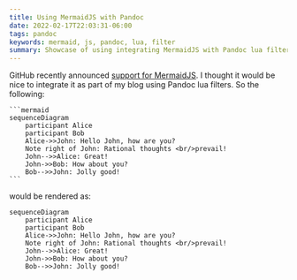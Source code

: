 ```yaml
---
title: Using MermaidJS with Pandoc
date: 2022-02-17T22:03:31-06:00
tags: pandoc
keywords: mermaid, js, pandoc, lua, filter
summary: Showcase of using integrating MermaidJS with Pandoc lua filters
---
```


GitHub recently announced [support for MermaidJS](https://github.blog/2022-02-14-include-diagrams-markdown-files-mermaid/).
I thought it would be nice to integrate it as part of my blog using Pandoc lua filters.
So the following:

````
```mermaid
sequenceDiagram
    participant Alice
    participant Bob
    Alice->>John: Hello John, how are you?
    Note right of John: Rational thoughts <br/>prevail!
    John-->>Alice: Great!
    John->>Bob: How about you?
    Bob-->>John: Jolly good!
```
````

would be rendered as:

```mermaid
sequenceDiagram
    participant Alice
    participant Bob
    Alice->>John: Hello John, how are you?
    Note right of John: Rational thoughts <br/>prevail!
    John-->>Alice: Great!
    John->>Bob: How about you?
    Bob-->>John: Jolly good!
```

